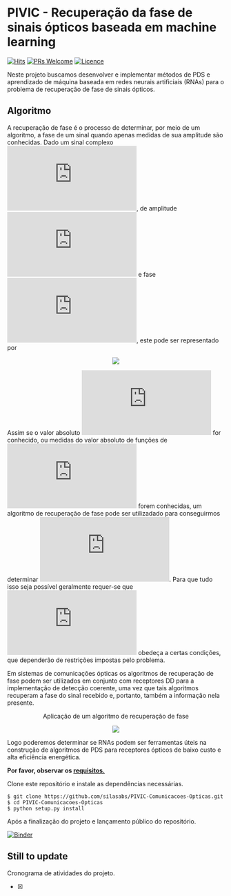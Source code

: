 # PIVIC - Recuperação da fase de sinais ópticos  baseada em machine learning
[![Hits](https://hits.seeyoufarm.com/api/count/incr/badge.svg?url=https%3A%2F%2Fen.wikipedia.org%2Fwiki%2FPhase_retrieval&count_bg=%233B72CE&title_bg=%23000000&icon=wikipedia.svg&icon_color=%23FFFFFF&title=More+information&edge_flat=false)](https://en.wikipedia.org/wiki/Phase_retrieval) [![PRs Welcome](https://img.shields.io/badge/PRs-Welcome-brightgreen.svg?style=flat-square)](http://makeapullrequest.com) [![Licence](https://img.shields.io/badge/License-MIT-critical)](https://github.com/silasabs/PIVIC-Comunicacoes-Opticas/blob/main/LICENSE)

Neste projeto buscamos desenvolver e implementar métodos de PDS e aprendizado de máquina baseada em redes neurais artificiais (RNAs) para o problema de recuperação de fase de sinais ópticos.

## Algoritmo
A recuperação de fase é o processo de determinar, por meio de um algoritmo, a fase de um sinal quando apenas medidas de sua amplitude são conhecidas.  Dado um  sinal complexo ![equation](https://latex.codecogs.com/gif.latex?E%28t%29), de amplitude ![equation](https://latex.codecogs.com/gif.latex?%7CE%28t%29%7C) e fase ![equation](https://latex.codecogs.com/gif.latex?%5Cphi%28t%29), este pode ser representado por

<p align="center">
  <img src="https://latex.codecogs.com/gif.latex?E%28t%29%3D%7CE%28t%29%7Ce%5E%7B%5Cphi%28t%29%7D">
</p>

Assim se o valor absoluto ![equation](https://latex.codecogs.com/gif.latex?%7CE%28t%29%7C) for conhecido, ou medidas do valor absoluto de funções de ![equation](https://latex.codecogs.com/gif.latex?E%28t%29) forem conhecidas, um algoritmo de recuperação de fase pode ser utilizadado para conseguirmos determinar ![equation](https://latex.codecogs.com/gif.latex?%5Cphi%28t%29). Para que tudo isso seja possível geralmente requer-se que ![equation](https://latex.codecogs.com/gif.latex?E%28t%29) obedeça a certas condições, que dependerão de restrições impostas pelo problema.

Em sistemas de comunicações ópticas os algoritmos de recuperação de fase podem ser utilizados em conjunto com receptores DD para a implementação de detecção coerente, uma vez que tais algoritmos recuperam a fase do sinal recebido e, portanto, também a informação nela presente.

<p align="center"> Aplicação de um algoritmo de recuperação de fase </p>

<p align="center">
  <img src="https://i.postimg.cc/kX4Jr4MT/Algoritmo.png)](https://postimg.cc/vDJFfGVn">
</p>

Logo poderemos determinar se RNAs podem ser ferramentas úteis na construção de algoritmos de PDS para receptores ópticos de baixo custo e alta eficiência energética.

**Por favor, observar os [requisitos.](https://github.com/silasabs/PIVIC-Comunicacoes-Opticas/blob/main/requirements.txt)**

Clone este repositório e instale as dependências necessárias.
```
$ git clone https://github.com/silasabs/PIVIC-Comunicacoes-Opticas.git
$ cd PIVIC-Comunicacoes-Opticas
$ python setup.py install
```    
Após a finalização do projeto e lançamento público do repositório.

[![Binder](https://mybinder.org/badge_logo.svg)](https://mybinder.org/v2/git/https%3A%2F%2Fgithub.com%2Fsilasabs%2FPIVIC-Comunicacoes-Opticas/main)

## Still to update
Cronograma de atividades do projeto.

- [x] 